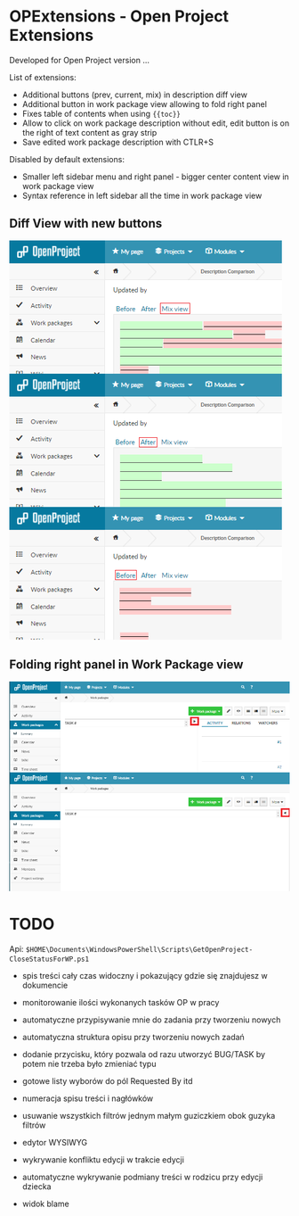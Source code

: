 # OPExtensions - Open Project Extensions

Developed for Open Project version  ...

List of extensions:

 - Additional buttons (prev, current, mix) in description diff view
 - Additional button in work package view allowing to fold right panel
 - Fixes table of contents when using `{{toc}}`
 - Allow to click on work package description without edit, edit button is on the right of text content as gray strip
 - Save edited work package description with CTLR+S

Disabled by default extensions:
 - Smaller left sidebar menu and right panel - bigger center content view in work package view
 - Syntax reference in left sidebar all the time in work package view

## Diff View with new buttons
![](https://github.com/gabr/opextensions/raw/master/diffView.png)

## Folding right panel in Work Package view
![](https://github.com/gabr/opextensions/raw/master/foldingRightPanel.png)

# TODO

Api: `$HOME\Documents\WindowsPowerShell\Scripts\GetOpenProject-CloseStatusForWP.ps1`

- spis treści cały czas widoczny i pokazujący gdzie się znajdujesz w dokumencie
- monitorowanie ilości wykonanych tasków OP w pracy

- automatyczne przypisywanie mnie do zadania przy tworzeniu nowych
- automatyczna struktura opisu przy tworzeniu nowych zadań
- dodanie przycisku, który pozwala od razu utworzyć BUG/TASK by potem nie trzeba było zmieniać typu
- gotowe listy wyborów do pól Requested By itd
- numeracja spisu treści i nagłówków
- usuwanie wszystkich filtrów jednym małym guziczkiem obok guzyka filtrów

- edytor WYSIWYG
- wykrywanie konfliktu edycji w trakcie edycji
- automatyczne wykrywanie podmiany treści w rodzicu przy edycji dziecka
- widok blame

